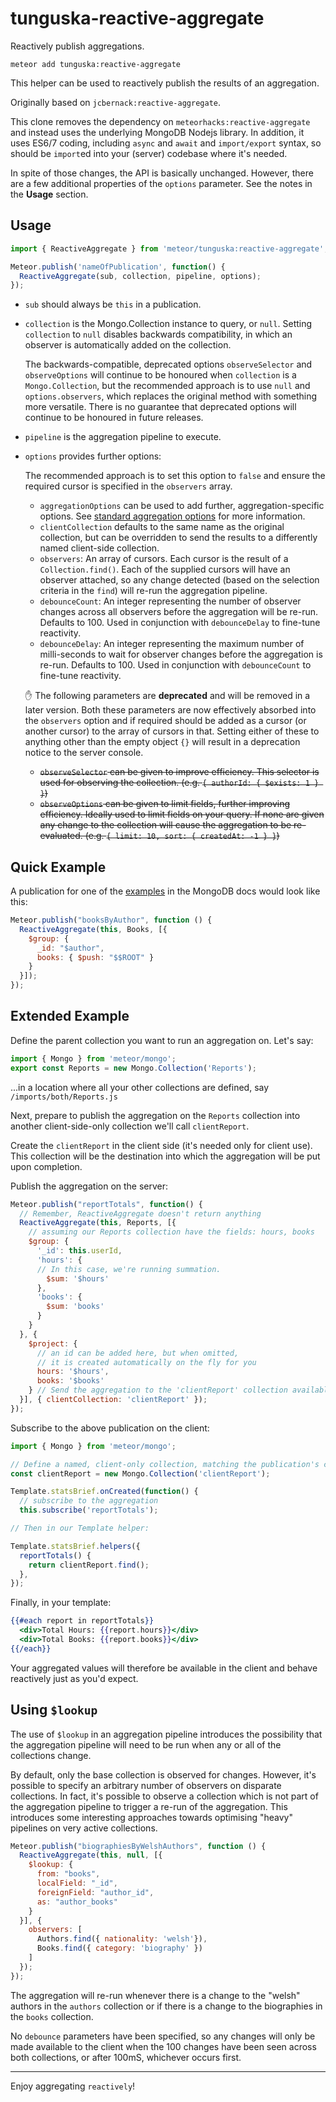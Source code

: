 # tunguska-reactive-aggregate

Reactively publish aggregations.

    meteor add tunguska:reactive-aggregate

This helper can be used to reactively publish the results of an aggregation.

Originally based on `jcbernack:reactive-aggregate`.

This clone removes the dependency on `meteorhacks:reactive-aggregate` and instead uses the underlying MongoDB Nodejs library. In addition, it uses ES6/7 coding, including `async` and `await` and `import/export` syntax, so should be `import`ed into your (server) codebase where it's needed.

In spite of those changes, the API is basically unchanged. However, there are a few additional properties of the `options` parameter. See the notes in the **Usage** section.

## Usage

```js
import { ReactiveAggregate } from 'meteor/tunguska:reactive-aggregate';

Meteor.publish('nameOfPublication', function() {
  ReactiveAggregate(sub, collection, pipeline, options);
});
```

- `sub` should always be `this` in a publication.
- `collection` is the Mongo.Collection instance to query, or `null`. Setting `collection` to `null` disables backwards compatibility, in which an observer is automatically added on the collection.

  The backwards-compatible, deprecated options `observeSelector` and `observeOptions` will continue to be honoured when `collection` is a `Mongo.Collection`, but the recommended approach is to use `null` and `options.observers`, which replaces the original method with something more versatile. There is no guarantee that deprecated options will continue to be honoured in future releases.

- `pipeline` is the aggregation pipeline to execute.
- `options` provides further options:

    The recommended approach is to set this option to `false` and ensure the required cursor is specified in the `observers` array.
  
  - `aggregationOptions` can be used to add further, aggregation-specific options. See [standard aggregation options](http://mongodb.github.io/node-mongodb-native/3.1/api/Collection.html#aggregate) for more information.
  - `clientCollection` defaults to the same name as the original collection, but can be overridden to send the results to a differently named client-side collection.
  - `observers`: An array of cursors. Each cursor is the result of a `Collection.find()`. Each of the supplied cursors will have an observer attached, so any change detected (based on the selection criteria in the `find`) will re-run the aggregation pipeline.
  - `debounceCount`: An integer representing the number of observer changes across all observers before the aggregation will be re-run. Defaults to 100. Used in conjunction with `debounceDelay` to fine-tune reactivity.
  - `debounceDelay`: An integer representing the maximum number of milli-seconds to wait for observer changes before the aggregation is re-run. Defaults to 100. Used in conjunction with `debounceCount` to fine-tune reactivity.

  :hand: The following parameters are **deprecated** and will be removed in a later version. Both these parameters are now effectively absorbed into the `observers` option and if required should be added as a cursor (or another cursor) to the array of cursors in that. Setting either of these to anything other than the empty object `{}` will result in a deprecation notice to the server console.
  - ~~`observeSelector` can be given to improve efficiency. This selector is used for observing the collection.
  (e.g. `{ authorId: { $exists: 1 } }`)~~
  - ~~`observeOptions` can be given to limit fields, further improving efficiency. Ideally used to limit fields on your query.
  If none are given any change to the collection will cause the aggregation to be re-evaluated.
  (e.g. `{ limit: 10, sort: { createdAt: -1 } }`)~~

## Quick Example

A publication for one of the
[examples](https://docs.mongodb.org/v3.0/reference/operator/aggregation/group/#group-documents-by-author)
in the MongoDB docs would look like this:

```js
Meteor.publish("booksByAuthor", function () {
  ReactiveAggregate(this, Books, [{
    $group: {
      _id: "$author",
      books: { $push: "$$ROOT" }
    }
  }]);
});
```

## Extended Example

Define the parent collection you want to run an aggregation on. Let's say:

```js
import { Mongo } from 'meteor/mongo';
export const Reports = new Mongo.Collection('Reports');
```

...in a location where all your other collections are defined, say `/imports/both/Reports.js`

Next, prepare to publish the aggregation on the `Reports` collection into another client-side-only collection we'll call `clientReport`.

Create the `clientReport` in the client side (it's needed only for client use). This collection will be the destination into which the aggregation will be put upon completion.

Publish the aggregation on the server:

```js
Meteor.publish("reportTotals", function() {
  // Remember, ReactiveAggregate doesn't return anything
  ReactiveAggregate(this, Reports, [{
    // assuming our Reports collection have the fields: hours, books
    $group: {
      '_id': this.userId,
      'hours': {
      // In this case, we're running summation.
        $sum: '$hours'
      },
      'books': {
        $sum: 'books'
      }
    }
  }, {
    $project: {
      // an id can be added here, but when omitted,
      // it is created automatically on the fly for you
      hours: '$hours',
      books: '$books'
    } // Send the aggregation to the 'clientReport' collection available for client use by using the clientCollection property of options.
  }], { clientCollection: 'clientReport' });
});
```

Subscribe to the above publication on the client:

```js
import { Mongo } from 'meteor/mongo';

// Define a named, client-only collection, matching the publication's clientCollection.
const clientReport = new Mongo.Collection('clientReport');

Template.statsBrief.onCreated(function() {
  // subscribe to the aggregation
  this.subscribe('reportTotals');

// Then in our Template helper:

Template.statsBrief.helpers({
  reportTotals() {
    return clientReport.find();
  },
});
```

Finally, in your template:

```handlebars
{{#each report in reportTotals}}
  <div>Total Hours: {{report.hours}}</div>
  <div>Total Books: {{report.books}}</div>
{{/each}}
```

Your aggregated values will therefore be available in the client and behave reactively just as you'd expect.

## Using `$lookup`

The use of `$lookup` in an aggregation pipeline introduces the possibility that the aggregation pipeline will need to be run when any or all of the collections change.

By default, only the base collection is observed for changes. However, it's possible to specify an arbitrary number of observers on disparate collections. In fact, it's possible to observe a collection which is not part of the aggregation pipeline to trigger a re-run of the aggregation. This introduces some interesting approaches towards optimising "heavy" pipelines on very active collections.

```js
Meteor.publish("biographiesByWelshAuthors", function () {
  ReactiveAggregate(this, null, [{
    $lookup: {
      from: "books",
      localField: "_id",
      foreignField: "author_id",
      as: "author_books"
    }
  }], {
    observers: [
      Authors.find({ nationality: 'welsh'}),
      Books.find({ category: 'biography' })
    ]
  });
});
```

The aggregation will re-run whenever there is a change to the "welsh" authors in the `authors` collection or if there is a change to the biographies in the `books` collection.

No `debounce` parameters have been specified, so any changes will only be made available to the client when the 100 changes have been seen across both collections, or after 100mS, whichever occurs first.

---

Enjoy aggregating `reactively`!
